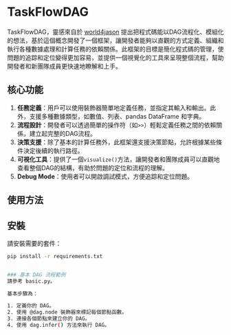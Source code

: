 # TaskFlowDAG
TaskFlowDAG，靈感來自於 [world4jason](https://github.com/world4jason) 提出把程式碼能以DAG流程化、模組化的想法，基於這個概念開發了一個框架，讓開發者能夠以直觀的方式定義、組織和執行各種數據處理和計算任務的依賴關係。此框架的目標是簡化程式碼的管理，使問題的追踪和定位變得更加容易，並提供一個視覺化的工具來呈現整個流程，幫助開發者和新團隊成員更快速地瞭解和上手。

## 核心功能

1. **任務定義**：用戶可以使用裝飾器簡單地定義任務，並指定其輸入和輸出。此外，支援多種數據類型，如數值、列表、pandas DataFrame 和字典。
2. **流程設計**：開發者可以透過簡單的操作符（如`>>`）輕鬆定義任務之間的依賴關係，建立起完整的DAG流程。
3. **決策支援**：除了基本的計算任務外，此框架還支援決策節點，允許根據某些條件決定後續的執行路徑。
4. **可視化工具**：提供了一個`visualize()`方法，讓開發者和團隊成員可以直觀地查看整個DAG的結構，有助於問題的定位和流程的理解。
5. **Debug Mode**：使用者可以開啟調試模式，方便追踪和定位問題。


## 使用方法

## 安裝

請安裝需要的套件：

```bash
pip install -r requirements.txt


### 基本 DAG 流程範例
請參考 basic.py。

基本步驟為：

1. 定義你的 DAG。
2. 使用 @dag.node 裝飾器來標記每個節點函數。
3. 連接各個節點來建立你的 DAG。
4. 使用 dag.infer() 方法來執行 DAG。